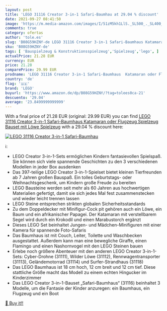 ```yaml
---
layout: post
title: 'LEGO 31116 Creator 3-in-1 Safari-Baumhau at 29.04 % discount'
date: 2021-09-27 08:41:50
image: 'https://m.media-amazon.com/images/I/51zM5kh1LlS._SL500_._SL400_.jpg'
comments: true
category: ofertas
author: 'tole.es'
slug: 'B08G59HZNY-de LEGO 31116 Creator 3-in-1 Safari-Baumhaus Katamaran oder...'
sku: 'B08G59HZNY-de'
tags: [ 'Bauspielzeug & Konstruktionsspielzeug','Spielzeug','lego', ]
actualPrice: 21.28 EUR
currency: EUR
price: 21.28
comparePrice: 29.99 EUR
prodname: 'LEGO 31116 Creator 3-in-1 Safari-Baumhaus  Katamaran oder Flugzeug Spielzeug  Bauset mit Löwe Spielzeug'
country: 'de'
flag: '🇩🇪'
brand: 'LEGO'
buyurl: 'https://www.amazon.de/dp/B08G59HZNY/?tag=tolees0ca-21'
descuento: '29.04'
average: '23.8499999999999'
---
```


With a final price of 21.28 EUR (original: 29.99 EUR) you can find [LEGO 31116 Creator 3-in-1 Safari-Baumhaus  Katamaran oder Flugzeug Spielzeug  Bauset mit Löwe Spielzeug](https://www.amazon.de/dp/B08G59HZNY/?tag=tolees0ca-21) with a  29.04 % discount here:

[![LEGO 31116 Creator 3-in-1 Safari-Baumhau](https://m.media-amazon.com/images/I/51zM5kh1LlS._SL500_._SL400_.jpg)](https://www.amazon.de/dp/B08G59HZNY/?tag=tolees0ca-21)

ℹ️:

- LEGO Creator 3-in-1-Sets ermöglichen Kindern fantasievollen Spielspaß. Sie können sich viele spannende Geschichten zu den 3 verschiedenen Modellen in jeder Box ausdenken
- Das 397-teilige LEGO Creator 3-in-1-Spielset bietet kleinen Tierfreunden ab 7 Jahren großen Bauspaß. Ein tolles Geburtstags- oder Weihnachtsgeschenk, um Kindern große Freude zu bereiten
- LEGO Bausteine werden seit mehr als 60 Jahren aus hochwertigen Materialien gefertigt, damit sie sich jedes Mal fest zusammenstecken und wieder leicht trennen lassen
- LEGO Steine entsprechen strikten globalen Sicherheitsstandards
- Zu dem Doppeldecker mit Minifigur-Cock pit gehören auch ein Löwe, ein Baum und ein afrikanischer Papagei. Der Katamaran mit verstellbarem Segel wird durch ein Krokodil und einen Marabustorch ergänzt
- Dieses LEGO Set beinhaltet Jungen- und Mädchen-Minifiguren mit einer Kamera für spannende Foto-Safaris
- Das Baumhaus ist mit Couch, Leiter, Toilette und Waschbecken ausgestattet. Außerdem kann man eine bewegliche Giraffe, einen Flamingo und einen Nashornvogel mit den LEGO Steinen bauen
- Erlebe noch größere Abenteuer mit den anderen LEGO Creator 3-in-1-Sets: Cyber-Drohne (31111), Wilder Löwe (31112), Rennwagentransporter (31113), Geländemotorrad (31114) und Surfer-Strandhaus (31118)
- Das LEGO Baumhaus ist 18 cm hoch, 12 cm breit und 12 cm tief. Diese stattliche Größe macht das Modell zu einem echten Hingucker im Kinderzimmer
- Das LEGO Creator 3-in-1-Bauset „Safari-Baumhaus“ (31116) beinhaltet 3 Modelle, um die Fantasie der Kinder anzuregen: ein Baumhaus, ein Flugzeug und ein Boot

[🛒 Buy it!!](https://www.amazon.de/dp/B08G59HZNY/?tag=tolees0ca-21)
